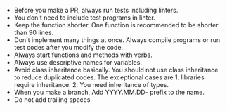 - Before you make a PR, always run tests including linters.
- You don't need to include test programs in linter.
- Keep the function shorter. One function is recommended to be shorter than 90 lines.
- Don't implement many things at once. Always compile programs or run test codes after you modify the code.
- Always start functions and methods with verbs.
- Always use descriptive names for variables.
- Avoid class inheritance basically. You should not use class inheritance to reduce duplicated codes. The exceptional cases are 1. libraries require inheritance. 2. You need inheritance of types.
- When you make a branch, Add YYYY.MM.DD- prefix to the name.
- Do not add trailing spaces